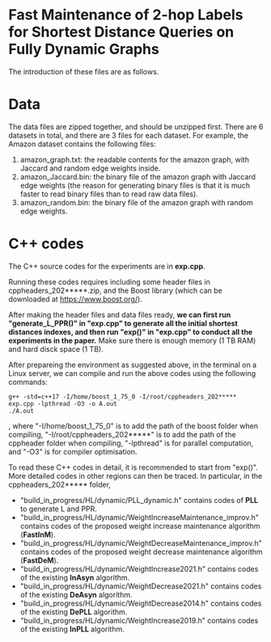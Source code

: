 # Fast Maintenance of 2-hop Labels for Shortest Distance Queries on Fully Dynamic Graphs

The introduction of these files are as follows. 


# Data

The data files are zipped together, and should be unzipped first. There are 6 datasets in total, and there are 3 files for each dataset. For example, the Amazon dataset contains the following files: 
1. amazon_graph.txt: the readable contents for the amazon graph, with Jaccard and random edge weights inside.
2. amazon_Jaccard.bin: the binary file of the amazon graph with Jaccard edge weights (the reason for generating binary files is that it is much faster to read binary files than to read raw data files).
3. amazon_random.bin: the binary file of the amazon graph with random edge weights.



# C++ codes 

The C++ source codes for the experiments are in <b>exp.cpp</b>. 

Running these codes requires including some header files in cppheaders_202*****.zip, and the Boost library (which can be downloaded at https://www.boost.org/). 

After making the header files and data files ready, <b>we can first run "generate_L_PPR()" in "exp.cpp" to generate all the initial shortest distances indexes, and then run "exp()" in "exp.cpp" to conduct all the experiments in the paper.</b> Make sure there is enough memory (1 TB RAM) and hard disck space (1 TB). 

After prepareing the environment as suggested above, in the terminal on a Linux server, we can compile and run the above codes using the following commands:
```
g++ -std=c++17 -I/home/boost_1_75_0 -I/root/cppheaders_202***** exp.cpp -lpthread -O3 -o A.out
./A.out
```
, where "-I/home/boost_1_75_0" is to add the path of the boost folder when compiling, "-I/root/cppheaders_202*****" is to add the path of the cppheader folder when compiling, "-lpthread" is for parallel computation, and "-O3" is for compiler optimisation.

To read these C++ codes in detail, it is recommended to start from "exp()". More detailed codes in other regions can then be traced. In particular, in the cppheaders_202***** folder,
- "build_in_progress/HL/dynamic/PLL_dynamic.h" contains codes of <b>PLL</b> to generate L and PPR.
- "build_in_progress/HL/dynamic/WeightIncreaseMaintenance_improv.h" contains codes of the proposed weight increase maintenance algorithm (<b>FastInM</b>).
- "build_in_progress/HL/dynamic/WeightDecreaseMaintenance_improv.h" contains codes of the proposed weight decrease maintenance algorithm (<b>FastDeM</b>).
- "build_in_progress/HL/dynamic/WeightIncrease2021.h" contains codes of the existing <b>InAsyn</b> algorithm.
- "build_in_progress/HL/dynamic/WeightDecrease2021.h" contains codes of the existing <b>DeAsyn</b> algorithm.
- "build_in_progress/HL/dynamic/WeightDecrease2014.h" contains codes of the existing <b>DePLL</b> algorithm.
- "build_in_progress/HL/dynamic/WeightIncrease2019.h" contains codes of the existing <b>InPLL</b> algorithm.
